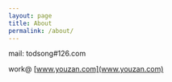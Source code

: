 ```yaml
---
layout: page
title: About
permalink: /about/
---
```


mail: todsong#126.com

work@ [www.youzan.com](www.youzan.com)
